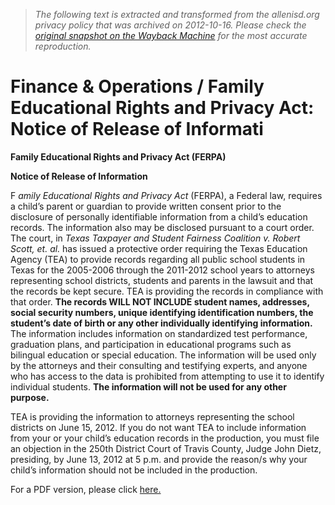 > *The following text is extracted and transformed from the allenisd.org privacy policy that was archived on 2012-10-16. Please check the [original snapshot on the Wayback Machine](https://web.archive.org/web/20121016080738id_/http%3A//www.allenisd.org/Page/20871) for the most accurate reproduction.*

# Finance & Operations / Family Educational Rights and Privacy Act: Notice of Release of Informati

**Family Educational Rights and Privacy Act (FERPA)**

 **Notice of Release of Information**

F _amily Educational Rights and Privacy Act_ (FERPA), a Federal law, requires a child’s parent or guardian to provide written consent prior to the disclosure of personally identifiable information from a child’s education records. The information also may be disclosed pursuant to a court order. The court, in _Texas Taxpayer and Student Fairness Coalition v. Robert Scott, et. al._ has issued a protective order requiring the Texas Education Agency (TEA) to provide records regarding all public school students in Texas for the 2005-2006 through the 2011-2012 school years to attorneys representing school districts, students and parents in the lawsuit and that the records be kept secure. TEA is providing the records in compliance with that order. **The records WILL NOT INCLUDE student names, addresses, social security numbers, unique identifying identification numbers, the student’s date of birth or any other individually identifying information.** The information includes information on standardized test performance, graduation plans, and participation in educational programs such as bilingual education or special education. The information will be used only by the attorneys and their consulting and testifying experts, and anyone who has access to the data is prohibited from attempting to use it to identify individual students. **The information will not be used for any other purpose.**

TEA is providing the information to attorneys representing the school districts on June 15, 2012. If you do not want TEA to include information from your or your child’s education records in the production, you must file an objection in the 250th District Court of Travis County, Judge John Dietz, presiding, by June 13, 2012 at 5 p.m. and provide the reason/s why your child’s information should not be included in the production. 

For a PDF version, please click [here.](https://web.archive.org/cms/lib/TX01001197/Centricity/Domain/23/Official%20FERPA%20Notice.pdf)
